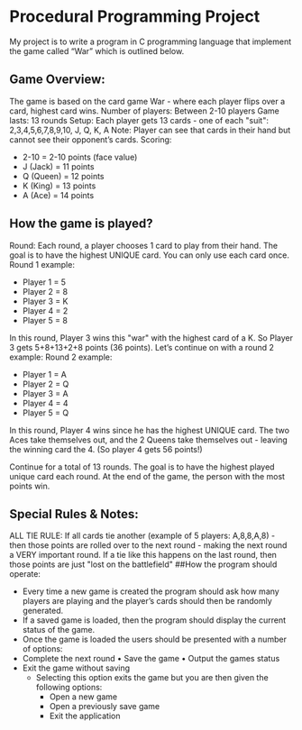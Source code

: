 # Procedural Programming Project
My project is to write a program in C programming language that implement the game called “War” which is outlined below.
## Game Overview:
The game is based on the card game War - where each player flips over a card, highest card wins.
Number of players: Between 2-10 players
Game lasts: 13 rounds
Setup: Each player gets 13 cards - one of each "suit": 2,3,4,5,6,7,8,9,10, J, Q, K, A
Note: Player can see that cards in their hand but cannot see their opponent’s cards. 
Scoring:
- 2-10 = 2-10 points (face value)
- J (Jack) = 11 points
- Q (Queen) = 12 points
- K (King) = 13 points
- A (Ace) = 14 points
## How the game is played? 
Round: Each round, a player chooses 1 card to play from their hand. The goal is to have the highest UNIQUE card. You can only use each card once. 
Round 1 example:
- Player 1 = 5
- Player 2 = 8
- Player 3 = K
- Player 4 = 2
- Player 5 = 8

In this round, Player 3 wins this "war" with the highest card of a K. So Player 3 gets 5+8+13+2+8 points (36 points). Let’s continue on with a round 2 example:
Round 2 example:
- Player 1 = A
- Player 2 = Q
- Player 3 = A
- Player 4 = 4
- Player 5 = Q

In this round, Player 4 wins since he has the highest UNIQUE card. The two Aces take themselves out, and the 2 Queens take themselves out - leaving the winning card the 4. (So player 4 gets 56 points!)

Continue for a total of 13 rounds. The goal is to have the highest played unique card each round. At the end of the game, the person with the most points win.
## Special Rules & Notes:
ALL TIE RULE: If all cards tie another (example of 5 players: A,8,8,A,8) - then those points are rolled over to the next round - making the next round a VERY important round. If a tie like this happens on the last round, then those points are just "lost on the battlefield"
##How the program should operate:
- Every time a new game is created the program should ask how many players are playing and the player’s cards should then be randomly generated.
- If a saved game is loaded, then the program should display the current status of the game.
- Once the game is loaded the users should be presented with a number of options:
- Complete the next round • Save the game • Output the games status
- Exit the game without saving
  - Selecting this option exits the game but you are then given the following options:
    - Open a new game 
    - Open a previously save game
    - Exit the application
